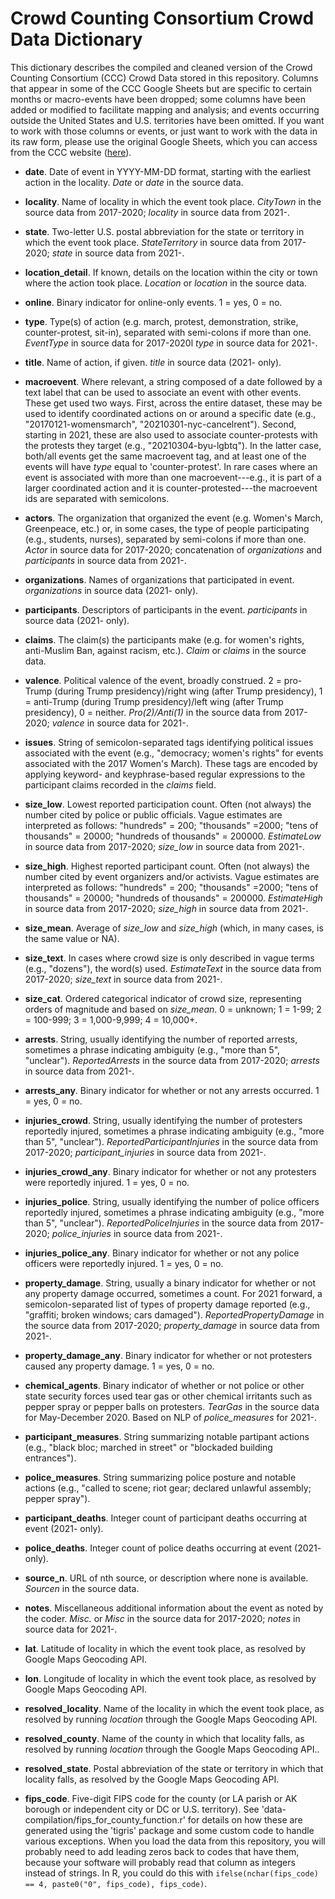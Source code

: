 # Crowd Counting Consortium Crowd Data Dictionary #
This dictionary describes the compiled and cleaned version of the Crowd Counting Consortium (CCC) Crowd Data stored in this repository. Columns that appear in some of the CCC Google Sheets but are specific to certain months or macro-events have been dropped; some columns have been added or modified to facilitate mapping and analysis; and events occurring outside the United States and U.S. territories have been omitted. If you want to work with those columns or events, or just want to work with the data in its raw form, please use the original Google Sheets,  which you can access from the CCC website ([here](https://sites.google.com/view/crowdcountingconsortium/view-download-the-data)).

- **date**. Date of event in YYYY-MM-DD format, starting with the earliest action in the locality. *Date* or *date* in the source data.

- **locality**. Name of locality in which the event took place. *CityTown* in the source data from 2017-2020; *locality* in source data from 2021-.

- **state**. Two-letter U.S. postal abbreviation for the state or territory in which the event took place. *StateTerritory* in source data from 2017-2020; *state* in source data from 2021-.

- **location_detail**. If known, details on the location within the city or town where the action took place. *Location* or *location* in the source data.

- **online**. Binary indicator for online-only events. 1 = yes, 0 = no.

- **type**. Type(s) of action (e.g. march, protest, demonstration, strike, counter-protest, sit-in), separated with semi-colons if more than one. *EventType* in source data for 2017-2020l *type* in source data for 2021-.

- **title**. Name of action, if given. *title* in source data (2021- only).

- **macroevent**. Where relevant, a string composed of a date followed by a text label that can be used to associate an event with other events. These get used two ways. First, across the entire dataset, these may be used to identify coordinated actions on or around a specific date (e.g., "20170121-womensmarch", "20210301-nyc-cancelrent"). Second, starting in 2021, these are also used to associate counter-protests with the protests they target (e.g., "20210304-byu-lgbtq"). In the latter case, both/all events get the same macroevent tag, and at least one of the events will have *type* equal to 'counter-protest'. In rare cases where an event is associated with more than one macroevent---e.g., it is part of a larger coordinated action and it is counter-protested---the macroevent ids are separated with semicolons.

- **actors**. The organization that organized the event (e.g. Women's March, Greenpeace, etc.) or, in some cases, the type of people participating (e.g., students, nurses), separated by semi-colons if more than one. *Actor* in source data for 2017-2020; concatenation of *organizations* and *participants* in source data from 2021-.

- **organizations**. Names of organizations that participated in event. *organizations* in source data (2021- only).

- **participants**. Descriptors of participants in the event. *participants* in source data (2021- only).

- **claims**. The claim(s) the participants make (e.g. for women's rights, anti-Muslim Ban, against racism, etc.). *Claim* or *claims* in the source data.

- **valence**. Political valence of the event, broadly construed. 2 = pro-Trump (during Trump presidency)/right wing (after Trump presidency), 1 = anti-Trump (during Trump presidency)/left wing (after Trump presidency), 0 = neither. *Pro(2)/Anti(1)* in the source data from 2017-2020; *valence* in source data for 2021-.

- **issues**. String of semicolon-separated tags identifying political issues associated with the event (e.g., "democracy; women's rights" for events associated with the 2017 Women's March). These tags are encoded by applying keyword- and keyphrase-based regular expressions to the participant claims recorded in the *claims* field.

- **size_low**. Lowest reported participation count. Often (not always) the number cited by police or public officials. Vague estimates are interpreted as follows: "hundreds" = 200; "thousands" =2000; "tens of thousands" = 20000; "hundreds of thousands" = 200000. *EstimateLow* in source data from 2017-2020; *size_low* in source data from 2021-.

- **size_high**. Highest reported participant count. Often (not always) the number cited by event organizers and/or activists. Vague estimates are interpreted as follows: "hundreds" = 200; "thousands" =2000; "tens of thousands" = 20000; "hundreds of thousands" = 200000. *EstimateHigh* in source data from 2017-2020; *size_high* in source data from 2021-.

- **size_mean**. Average of *size_low* and *size_high* (which, in many cases, is the same value or NA).

- **size_text**. In cases where crowd size is only described in vague terms (e.g., "dozens"), the word(s) used. *EstimateText* in the source data from 2017-2020; *size_text* in source data from 2021-.

- **size_cat**. Ordered categorical indicator of crowd size, representing orders of magnitude and based on *size_mean*. 0 = unknown; 1 = 1-99; 2 = 100-999; 3 = 1,000-9,999; 4 = 10,000+.

- **arrests**. String, usually identifying the number of reported arrests, sometimes a phrase indicating ambiguity (e.g., "more than 5", "unclear"). *ReportedArrests* in the source data from 2017-2020; *arrests* in source data from 2021-.

- **arrests_any**. Binary indicator for whether or not any arrests occurred. 1 = yes, 0 = no.

- **injuries_crowd**. String, usually identifying the number of protesters reportedly injured, sometimes a phrase indicating ambiguity (e.g., "more than 5", "unclear"). *ReportedParticipantInjuries* in the source data from 2017-2020; *participant_injuries* in source data from 2021-.

- **injuries_crowd_any**. Binary indicator for whether or not any protesters were reportedly injured. 1 = yes, 0 = no.

- **injuries_police**. String, usually identifying the number of police officers reportedly injured, sometimes a phrase indicating ambiguity (e.g., "more than 5", "unclear"). *ReportedPoliceInjuries* in the source data from 2017-2020; *police_injuries* in source data from 2021-.

- **injuries_police_any**. Binary indicator for whether or not any police officers were reportedly injured. 1 = yes, 0 = no.

- **property_damage**. String, usually a binary indicator for whether or not any property damage occurred, sometimes a count. For 2021 forward, a semicolon-separated list of types of property damage reported (e.g., "graffiti; broken windows; cars damaged"). *ReportedPropertyDamage* in the source data from 2017-2020; *property_damage* in source data from 2021-.

- **property_damage_any**. Binary indicator for whether or not protesters caused any property damage. 1 = yes, 0 = no.

- **chemical_agents**. Binary indicator of whether or not police or other state security forces used tear gas or other chemical irritants such as pepper spray or pepper balls on protesters. *TearGas* in the source data for May-December 2020. Based on NLP of *police_measures* for 2021-.

- **participant_measures**. String summarizing notable partipant actions (e.g., "black bloc; marched in street" or "blockaded building entrances").

- **police_measures**. String summarizing police posture and notable actions (e.g., "called to scene; riot gear; declared unlawful assembly; pepper spray").

- **participant_deaths**. Integer count of participant deaths occurring at event (2021- only).

- **police_deaths**. Integer count of police deaths occurring at event (2021- only).

- **source_n**. URL of nth source, or description where none is available. *Sourcen* in the source data.

- **notes**. Miscellaneous additional information about the event as noted by the coder. *Misc.* or *Misc* in the source data for 2017-2020; *notes* in source data for 2021-.

- **lat**. Latitude of locality in which the event took place, as resolved by Google Maps Geocoding API.

- **lon**. Longitude of locality in which the event took place, as resolved by Google Maps Geocoding API.

- **resolved_locality**. Name of the locality in which the event took place, as resolved by running *location* through the Google Maps Geocoding API.

- **resolved_county**. Name of the county in which that locality falls, as resolved by running *location* through the Google Maps Geocoding API..

- **resolved_state**. Postal abbreviation of the state or territory in which that locality falls, as resolved by the Google Maps Geocoding API.

- **fips_code**. Five-digit FIPS code for the county (or LA parish or AK borough or independent city or DC or U.S. territory). See 'data-compilation/fips_for_county_function.r' for details on how these are generated using the 'tigris' package and some custom code to handle various exceptions. When you load the data from this repository, you will probably need to add leading zeros back to codes that have them, because your software will probably read that column as integers instead of strings. In R, you could do this with `ifelse(nchar(fips_code) == 4, paste0("0", fips_code), fips_code)`.
